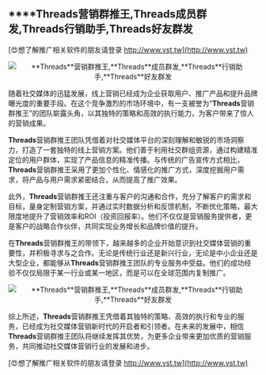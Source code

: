 ## ****Threads**营销群推王,**Threads**成员群发,**Threads**行销助手,**Threads**好友群发**

[😍想了解推广相关软件的朋友请登录 http://www.vst.tw](http://www.vst.tw)

 <center><img src="https://vst.tw/MP4/tuiguang/png/5.png" alt="**Threads**营销群推王,**Threads**成员群发,**Threads**行销助手,**Threads**好友群发"></center>

随着社交媒体的迅猛发展，线上营销已经成为企业获取用户、推广产品和提升品牌曝光度的重要手段。在这个竞争激烈的市场环境中，有一支被誉为“**Threads**营销群推王”的团队崭露头角，以其独特的策略和高效的执行能力，为客户带来了惊人的营销成果。

**Threads**营销群推王团队凭借着对社交媒体平台的深刻理解和敏锐的市场洞察力，打造了一套独特的线上营销方案。他们善于利用社交群组资源，通过构建精准定位的用户群体，实现了产品信息的精准传播。与传统的广告宣传方式相比，**Threads**营销群推王采用了更加个性化、情感化的推广方式，深度挖掘用户需求，将产品与用户需求紧密结合，从而提高了推广效果。

此外，**Threads**营销群推王还注重与客户的沟通和合作，充分了解客户的需求和目标，量身定制营销方案，并通过实时数据分析和反馈机制，不断优化策略，最大限度地提升了营销效率和ROI（投资回报率）。他们不仅仅是营销服务提供者，更是客户的战略合作伙伴，共同实现业务增长和品牌价值的提升。

在**Threads**营销群推王的带领下，越来越多的企业开始意识到社交媒体营销的重要性，并积极寻求与之合作。无论是传统行业还是新兴行业，无论是中小企业还是大型企业，都能够从**Threads**营销群推王团队的专业服务中受益。他们的成功经验不仅仅局限于某一行业或某一地区，而是可以在全球范围内复制推广。

 <center><img src="https://vst.tw/MP4/tuiguang/png/6.png" alt="**Threads**营销群推王,**Threads**成员群发,**Threads**行销助手,**Threads**好友群发"></center>

综上所述，**Threads**营销群推王凭借着其独特的策略、高效的执行和专业的服务，已经成为社交媒体营销新时代的开启者和引领者。在未来的发展中，相信**Threads**营销群推王团队将继续发挥其优势，为更多企业带来更加优质的营销服务，共同推动社交媒体营销行业的发展和进步。

[😍想了解推广相关软件的朋友请登录 http://www.vst.tw](http://www.vst.tw)




